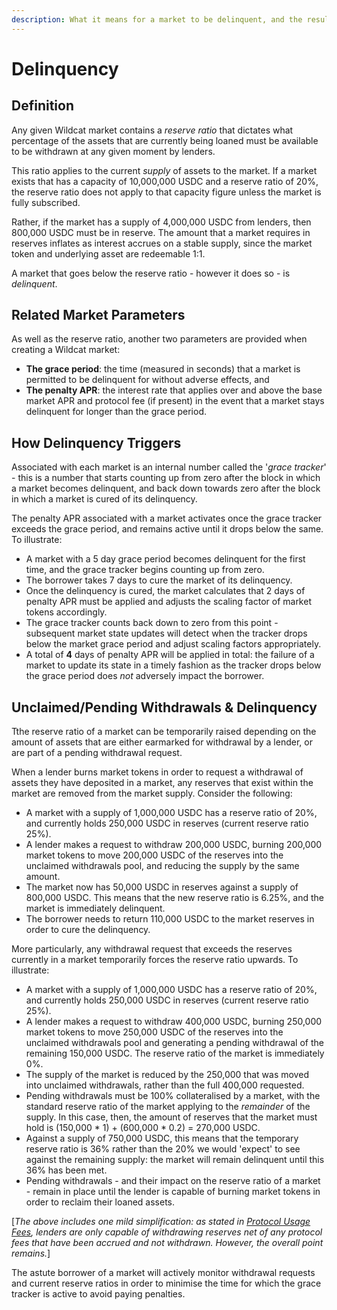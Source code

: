 ```yaml
---
description: What it means for a market to be delinquent, and the resulting impact.
---
```


# Delinquency

## Definition

Any given Wildcat market contains a _reserve ratio_ that dictates what percentage of the assets that are currently being loaned must be available to be withdrawn at any given moment by lenders.

This ratio applies to the current _supply_ of assets to the market. If a market exists that has a capacity of 10,000,000 USDC and a reserve ratio of 20%, the reserve ratio does not apply to that capacity figure unless the market is fully subscribed.

Rather, if the market has a supply of 4,000,000 USDC from lenders, then 800,000 USDC must be in reserve. The amount that a market requires in reserves inflates as interest accrues on a stable supply, since the market token and underlying asset are redeemable 1:1.

A market that goes below the reserve ratio - however it does so - is _delinquent_.

## Related Market Parameters

As well as the reserve ratio, another two parameters are provided when creating a Wildcat market:

* **The grace period**: the time (measured in seconds) that a market is permitted to be delinquent for without adverse effects, and
* **The penalty APR**: the interest rate that applies over and above the base market APR and protocol fee (if present) in the event that a market stays delinquent for longer than the grace period.

## How Delinquency Triggers

Associated with each market is an internal number called the '_grace tracker_' - this is a number that starts counting up from zero after the block in which a market becomes delinquent, and back down towards zero after the block in which a market is cured of its delinquency.

The penalty APR associated with a market activates once the grace tracker exceeds the grace   period, and remains active until it drops below the same. To illustrate:

* A market with a 5 day grace period becomes delinquent for the first time, and the grace tracker begins counting up from zero.
* The borrower takes 7 days to cure the market of its delinquency.
* Once the delinquency is cured, the market calculates that 2 days of penalty APR must be applied and adjusts the scaling factor of market tokens accordingly.
* The grace tracker counts back down to zero from this point - subsequent market state updates will detect when the tracker drops below the market grace period and adjust scaling factors appropriately.
* A total of **4** days of penalty APR will be applied in total: the failure of a market to update its state in a timely fashion as the tracker drops below the grace period does _not_ adversely impact the borrower.

## Unclaimed/Pending Withdrawals & Delinquency

Tthe reserve ratio of a market can be temporarily raised depending on the amount of assets that are either earmarked for withdrawal by a lender, or are part of a pending withdrawal request.

When a lender burns market tokens in order to request a withdrawal of assets they have deposited in a market, any reserves that exist within the market are removed from the market supply. Consider the following:

* A market with a supply of 1,000,000 USDC has a reserve ratio of 20%, and currently holds 250,000 USDC in reserves (current reserve ratio 25%).
* A lender makes a request to withdraw 200,000 USDC, burning 200,000 market tokens to move 200,000 USDC of the reserves into the unclaimed withdrawals pool, and reducing the supply by the same amount.
* The market now has 50,000 USDC in reserves against a supply of 800,000 USDC. This means that the new reserve ratio is 6.25%, and the market is immediately delinquent.
* The borrower needs to return 110,000 USDC to the market reserves in order to cure the delinquency.

More particularly, any withdrawal request that exceeds the reserves currently in a market temporarily forces the reserve ratio upwards. To illustrate:

* A market with a supply of 1,000,000 USDC has a reserve ratio of 20%, and currently holds 250,000 USDC in reserves (current reserve ratio 25%).
* A lender makes a request to withdraw 400,000 USDC, burning 250,000 market tokens to move 250,000 USDC of the reserves into the unclaimed withdrawals pool and generating a pending withdrawal of the remaining 150,000 USDC. The reserve ratio of the market is immediately 0%.
* The supply of the market is reduced by the 250,000 that was moved into unclaimed withdrawals, rather than the full 400,000 requested.
* Pending withdrawals must be 100% collateralised by a market, with the standard reserve ratio of the market applying to the _remainder_ of the supply. In this case, then, the amount of reserves that the market must hold is (150,000 \* 1) + (600,000 \* 0.2) = 270,000 USDC.
* Against a supply of 750,000 USDC, this means that the temporary reserve ratio is 36% rather than the 20% we would 'expect' to see against the remaining supply: the market will remain delinquent until this 36% has been met.
* Pending withdrawals - and their impact on the reserve ratio of a market - remain in place until the lender is capable of burning market tokens in order to reclaim their loaned assets.

\[_The above includes one mild simplification: as stated in_ [_Protocol Usage Fees_](protocol-usage-fees.md)_, lenders are only capable of withdrawing reserves net of any protocol fees that have been accrued and not withdrawn. However, the overall point remains._]

The astute borrower of a market will actively monitor withdrawal requests and current reserve ratios in order to minimise the time for which the grace tracker is active to avoid paying penalties.



